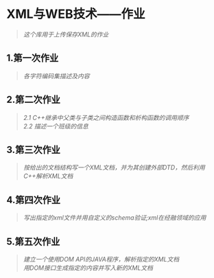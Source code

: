 # XML与WEB技术——作业
> *这个库用于上传保存XML的作业*

## 1.第一次作业
> *各字符编码集描述及内容*
## 2.第二次作业
> *2.1 C++继承中父类与子类之间构造函数和析构函数的调用顺序*<br/>
 *2.2 描述一个班级的信息*

## 3.第三次作业
> *按给出的文档结构写一个XML文档，并为其创建外部DTD，然后利用C++解析XML文档*

## 4.第四次作业
> *写出指定的xml文件并用自定义的schema验证;xml在经融领域的应用*

## 5.第五次作业
> *建立一个使用DOM API的JAVA程序，解析指定的XML文档*<br/>
> *用DOM接口生成指定的内容并写入新的XML文档*
